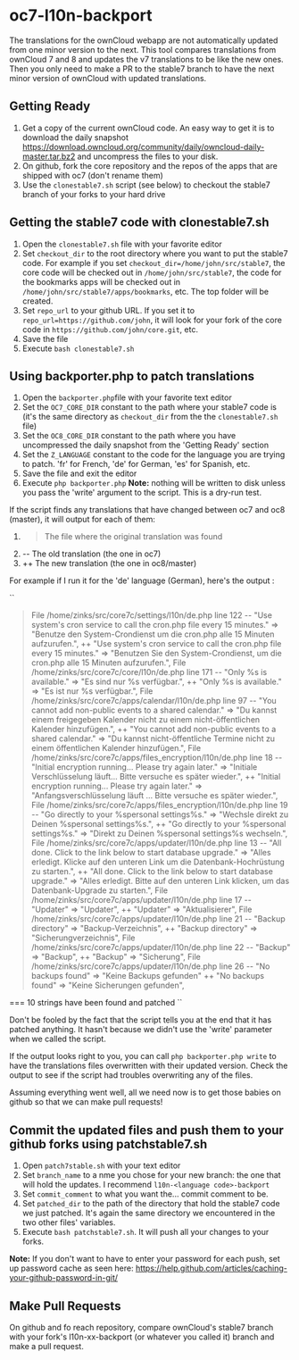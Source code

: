 oc7-l10n-backport
=================

The translations for the ownCloud webapp are not automatically updated from one minor version to the next. This tool compares translations from ownCloud 7 and 8 and updates the v7 translations to be like the new ones. Then you only need to make a PR to the stable7 branch to have the next minor version of ownCloud with updated translations.

Getting Ready
-------------

1. Get a copy of the current ownCloud code. An easy way to get it is to download the daily snapshot https://download.owncloud.org/community/daily/owncloud-daily-master.tar.bz2 and uncompress the files to your disk.
2. On github, fork the core repository and the repos of the apps that are shipped with oc7 (don't rename them)
3. Use the `clonestable7.sh` script (see below) to checkout the stable7 branch of your forks to your hard drive

Getting the stable7 code with clonestable7.sh
---------------------------------------------

1. Open the `clonestable7.sh` file with your favorite editor
2. Set `checkout_dir` to the root directory where you want to put the stable7 code. For example if you set `checkout_dir=/home/john/src/stable7`, the core code will be checked out in `/home/john/src/stable7`, the code for the bookmarks apps will be checked out in `/home/john/src/stable7/apps/bookmarks`, etc. The top folder will be created.
3. Set `repo_url` to your github URL. If you set it to `repo_url=https://github.com/john`, it will look for your fork of the core code in `https://github.com/john/core.git`, etc.
4. Save the file
5. Execute `bash clonestable7.sh`


Using backporter.php to patch translations
------------------------------------------

1. Open the `backporter.php`file with your favorite text editor
2. Set the `OC7_CORE_DIR` constant to the path where your stable7 code is (it's the same directory as `checkout_dir` from the the `clonestable7.sh` file)
3. Set the `OC8_CORE_DIR` constant to the path where you have uncompressed the daily snapshot from the 'Getting Ready' section
4. Set the `Z_LANGUAGE` constant to the code for the language you are trying to patch. 'fr' for French, 'de' for German, 'es' for Spanish, etc.
5. Save the file and exit the editor
6. Execute `php backporter.php` **Note:** nothing will be written to disk unless you pass the 'write' argument to the script. This is a dry-run test.

If the script finds any translations that have changed between oc7 and oc8 (master), it will output for each of them:
1. > The file where the original translation was found
2. -- The old translation (the one in oc7)
3. ++ The new translation (the one in oc8/master)

For example if I run it for the 'de' language (German), here's the output :

``
> File /home/zinks/src/core7c/settings/l10n/de.php line 122
-- "Use system's cron service to call the cron.php file every 15 minutes." => "Benutze den System-Crondienst um die cron.php alle 15 Minuten aufzurufen.",
++ "Use system's cron service to call the cron.php file every 15 minutes." => "Benutzen Sie den System-Crondienst, um die cron.php alle 15 Minuten aufzurufen.",
> File /home/zinks/src/core7c/core/l10n/de.php line 171
-- "Only %s is available." => "Es sind nur %s verfügbar.",
++ "Only %s is available." => "Es ist nur %s verfügbar.",
> File /home/zinks/src/core7c/apps/calendar/l10n/de.php line 97
-- "You cannot add non-public events to a shared calendar." => "Du kannst einem freigegeben Kalender nicht zu einem nicht-öffentlichen Kalender hinzufügen.",
++ "You cannot add non-public events to a shared calendar." => "Du kannst nicht-öffentliche Termine nicht zu einem öffentlichen Kalender hinzufügen.",
> File /home/zinks/src/core7c/apps/files_encryption/l10n/de.php line 18
-- "Initial encryption running... Please try again later." => "Initiale Verschlüsselung läuft... Bitte versuche es später wieder.",
++ "Initial encryption running... Please try again later." => "Anfangsverschlüsselung läuft … Bitte versuche es später wieder.",
> File /home/zinks/src/core7c/apps/files_encryption/l10n/de.php line 19
-- "Go directly to your %spersonal settings%s." => "Wechsle direkt zu Deinen %spersonal settings%s.",
++ "Go directly to your %spersonal settings%s." => "Direkt zu Deinen %spersonal settings%s wechseln.",
> File /home/zinks/src/core7c/apps/updater/l10n/de.php line 13
-- "All done. Click to the link below to start database upgrade." => "Alles erledigt. Klicke auf den unteren Link um die Datenbank-Hochrüstung zu starten.",
++ "All done. Click to the link below to start database upgrade." => "Alles erledigt. Bitte auf den unteren Link klicken, um das Datenbank-Upgrade zu starten.",
> File /home/zinks/src/core7c/apps/updater/l10n/de.php line 17
-- "Updater" => "Updater",
++ "Updater" => "Aktualisierer",
> File /home/zinks/src/core7c/apps/updater/l10n/de.php line 21
-- "Backup directory" => "Backup-Verzeichnis",
++ "Backup directory" => "Sicherungverzeichnis",
> File /home/zinks/src/core7c/apps/updater/l10n/de.php line 22
-- "Backup" => "Backup",
++ "Backup" => "Sicherung",
> File /home/zinks/src/core7c/apps/updater/l10n/de.php line 26
-- "No backups found" => "Keine Backups gefunden"
++ "No backups found" => "Keine Sicherungen gefunden",

===
10 strings have been found and patched
``

Don't be fooled by the fact that the script tells you at the end that it has patched anything. It hasn't because we didn't use the 'write' parameter when we called the script.

If the output looks right to you, you can call `php backporter.php write` to have the translations files overwritten with their updated version. Check the output to see if the script had troubles overwriting any of the files.

Assuming everything went well, all we need now is to get those babies on github so that we can make pull requests!

Commit the updated files and push them to your github forks using patchstable7.sh
---------------------------------------------------------------------------------

1. Open `patch7stable.sh` with your text editor
2. Set `branch_name` to a nme you chose for your new branch: the one that will hold the updates. I recommend `l10n-<language code>-backport`
2. Set `commit_comment` to what you want the... commit comment to be.
3. Set `patched_dir` to the path of the directory that hold the stable7 code we just patched. It's again the same directory we encountered in the two other files' variables.
4. Execute `bash patchstable7.sh`. It will push all your changes to your forks.

**Note:** If you don't want to have to enter your password for each push, set up password cache as seen here: https://help.github.com/articles/caching-your-github-password-in-git/

Make Pull Requests
------------------

On github and fo reach repository, compare ownCloud's stable7 branch with your fork's l10n-xx-backport (or whatever you called it) branch and make a pull request.
